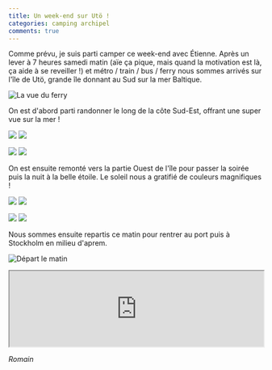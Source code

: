 ```yaml
---
title: Un week-end sur Utö !
categories: camping archipel
comments: true
---
```


Comme prévu, je suis parti camper ce week-end avec Étienne.
Après un lever à 7 heures samedi matin (aïe ça pique, mais quand la motivation
est là, ça aide à se reveiller !) et métro / train / bus / ferry nous sommes
arrivés sur l'île de Utö, grande île donnant au Sud sur la mer Baltique.

![La vue du ferry](/dl/photos/uto0.jpg)

On est d'abord parti randonner le long de la côte Sud-Est, offrant
une super vue sur la mer !

<p><img src="/dl/photos/uto1.jpg" class="col-xs-12 col-sm-6"/>
<img src="/dl/photos/uto2.jpg" class="col-xs-12 col-sm-6"/></p>



<p><img src="/dl/photos/uto3.jpg" class="col-xs-12 col-sm-6"/>
<img src="/dl/photos/uto4.jpg" class="col-xs-12 col-sm-6"/></p>

On est ensuite remonté vers la partie Ouest de l'île pour passer la soirée
puis la nuit à la belle étoile. Le soleil nous a gratifié de couleurs
magnifiques !

<p><img src="/dl/photos/uto5.jpg" class="col-xs-12 col-sm-6"/>
<img src="/dl/photos/uto6.jpg" class="col-xs-12 col-sm-6"/></p>

<p><img src="/dl/photos/uto7.jpg" class="col-xs-12 col-sm-6"/>
<img src="/dl/photos/uto8.jpg" class="col-xs-12 col-sm-6"/></p>

Nous sommes ensuite repartis ce matin pour rentrer au port puis
à Stockholm en milieu d'aprem.

![Départ le matin](/dl/photos/uto9.jpg)

<iframe src="https://www.google.com/maps/embed?pb=!1m18!1m12!1m3!1d46579.603079597786!2d18.22313860762958!3d58.93901928592134!2m3!1f0!2f0!3f0!3m2!1i1024!2i768!4f13.1!3m3!1m2!1s0x46f58b697c6b026b%3A0x216057e332be7715!2zVXTDtg!5e0!3m2!1sfr!2sse!4v1462810049726" width="100%"></iframe>

*Romain*
